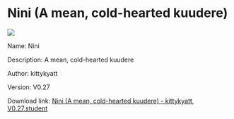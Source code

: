 # Nini (A mean, cold-hearted kuudere)

<img src = "https://raw.githubusercontent.com/Arbiter1223/Koukou-Gurashi-Custom-Students/master/Students/Files/Nini%20(A%20mean%2C%20cold-hearted%20kuudere).png">

Name: Nini

Description: A mean, cold-hearted kuudere

Author: kittykyatt

Version: V0.27

Download link: <a href="https://raw.githubusercontent.com/Arbiter1223/Koukou-Gurashi-Custom-Students/master/Students/Files/Nini%20(A%20mean%2C%20cold-hearted%20kuudere)%20-%20kittykyatt%2C%20V0.27.student">Nini (A mean, cold-hearted kuudere) - kittykyatt, V0.27.student</a>

